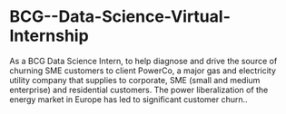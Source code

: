 # BCG--Data-Science-Virtual-Internship
As a BCG Data Science Intern, to help diagnose and drive the source of churning SME customers to client PowerCo, a major gas and electricity utility company that supplies to corporate, SME (small and medium enterprise) and residential customers. The power liberalization of the energy market in Europe has led to significant customer churn..

